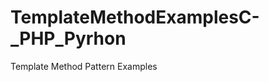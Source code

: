 TemplateMethodExamplesC-_PHP_Pyrhon
===================================

Template Method Pattern Examples
